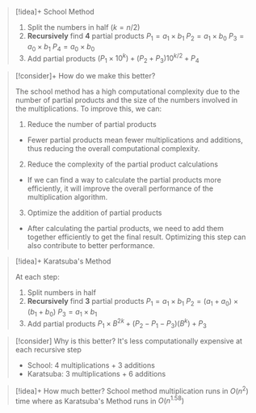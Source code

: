 

> [!idea]+ School Method
>
> 1. Split the numbers in half $(k = n/2)$
> 2. **Recursively** find **4** partial products
> 	$P_1 = a_1 \times b_1$
> 	$P_2 = a_1 \times b_0$
> 	$P_3 = a_0 \times b_1$
> 	$P_4 = a_0 \times b_0$
> 3. Add partial products $(P_1 \times 10^k)+(P_2 + P_3)10^{k/2} + P_4$


> [!consider]+ How do we make this better?
>
> The school method has a high computational complexity due to the number of partial products and the size of the numbers involved in the multiplications. To improve this, we can:
>
> 1. Reduce the number of partial products
> 	- Fewer partial products mean fewer multiplications and additions, thus reducing the overall computational complexity.
> 2. Reduce the complexity of the partial product calculations
> 	- If we can find a way to calculate the partial products more efficiently, it will improve the overall performance of the multiplication algorithm.
> 3. Optimize the addition of partial products
> 	- After calculating the partial products, we need to add them together efficiently to get the final result. Optimizing this step can also contribute to better performance.


> [!idea]+ Karatsuba's Method
>
> At each step:
> 1. Split numbers in half
> 2. **Recursively** find **3** partial products
> 	$P_1 = a_1 \times b_1$
> 	$P_2 = (a_1 + a_0) \times (b_1 + b_0)$
> 	$P_3 = a_1 \times b_1$
> 3. Add partial products
> 	$P_1 \times B^{2k} + (P_2 - P_1 - P_3)(B^k) + P_3$

> [!consider] Why is this better?
> It's less computationally expensive at each recursive step
> - School: 4 multiplications + 3 additions
> - Karatsuba: 3 multiplications + 6 additions

> [!idea]+ How much better?
> School method multiplication runs in $O(n^2)$ time where as Karatsuba's Method runs in $O(n^{1.58})$

